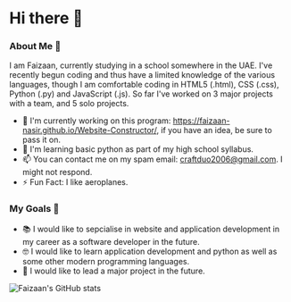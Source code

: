 # Hi there 👋
### About Me 🤘
I am Faizaan, currently studying in a school somewhere in the UAE. I've recently begun coding and thus have a limited knowledge of the various languages, though I am comfortable coding in HTML5 (.html), CSS (.css), Python (.py) and JavaScript (.js). So far I've worked on 3 major projects with a team, and 5 solo projects.
- 🔬 I'm currently working on this program: https://faizaan-nasir.github.io/Website-Constructor/, if you have an idea, be sure to pass it on.
- 🏫 I'm learning basic python as part of my high school syllabus.
- 📫 You can contact me on my spam email: craftduo2006@gmail.com. I might not respond.
- ⚡ Fun Fact: I like aeroplanes. 

### My Goals 🔭
- 📚 I would like to sepcialise in website and application development in my career as a software developer in the future. 
- 🤓 I would like to learn application development and python as well as some other modern programming languages. 
- 👑 I would like to lead a major project in the future. 


![Faizaan's GitHub stats](https://github-readme-stats.vercel.app/api?username=Faizaan-Nasir)

